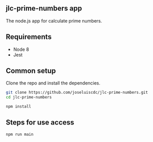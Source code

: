 ## jlc-prime-numbers app

The node.js app for calculate prime numbers.

## Requirements

* Node 8
* Jest

## Common setup

Clone the repo and install the dependencies.

```bash
git clone https://github.com/joseluiscdc/jlc-prime-numbers.git
cd jlc-prime-numbers
```

```bash
npm install
```

## Steps for use access

```bash
npm run main
```
